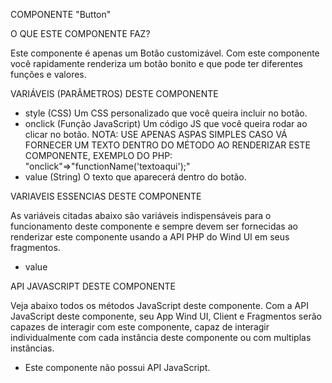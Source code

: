 COMPONENTE "Button"

O QUE ESTE COMPONENTE FAZ?

Este componente é apenas um Botão customizável. Com este componente você rapidamente renderiza um botão bonito e que pode ter diferentes funções e valores.

VARIÁVEIS (PARÂMETROS) DESTE COMPONENTE

- style (CSS)
    Um CSS personalizado que você queira incluir no botão.
- onclick (Função JavaScript)
    Um código JS que você queira rodar ao clicar no botão.
    NOTA: USE APENAS ASPAS SIMPLES CASO VÁ FORNECER UM TEXTO DENTRO DO MÉTODO AO RENDERIZAR ESTE COMPONENTE, EXEMPLO DO PHP: "onclick"=>"functionName('textoaqui');"
- value (String)
    O texto que aparecerá dentro do botão.

VARIAVEIS ESSENCIAS DESTE COMPONENTE

As variáveis citadas abaixo são variáveis indispensáveis para o funcionamento deste componente e sempre devem ser fornecidas ao renderizar este componente
usando a API PHP do Wind UI em seus fragmentos.

- value

API JAVASCRIPT DESTE COMPONENTE

Veja abaixo todos os métodos JavaScript deste componente. Com a API JavaScript deste componente, seu App Wind UI, Client e Fragmentos serão capazes de
interagir com este componente, capaz de interagir individualmente com cada instância deste componente ou com multiplas instâncias.

- Este componente não possui API JavaScript.
